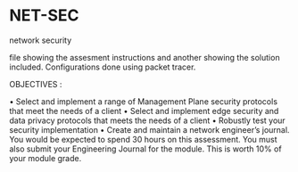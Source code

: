 # NET-SEC
network security

file showing the assesment instructions and another showing  the solution included.
Configurations done using packet tracer.


OBJECTIVES :

• Select and implement a range of Management Plane security protocols that
meet the needs of a client
• Select and implement edge security and data privacy protocols that meets the
needs of a client
• Robustly test your security implementation
• Create and maintain a network engineer’s journal.
You would be expected to spend 30 hours on this assessment.
You must also submit your Engineering Journal for the module. This is worth 10%
of your module grade.
